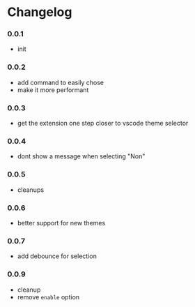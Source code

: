 # Changelog

### 0.0.1

- init

### 0.0.2

- add command to easily chose
- make it more performant

### 0.0.3

- get the extension one step closer to vscode theme selector

### 0.0.4

- dont show a message when selecting "Non"

### 0.0.5

- cleanups

### 0.0.6

- better support for new themes

### 0.0.7

- add debounce for selection

### 0.0.9

- cleanup
- remove `enable` option
